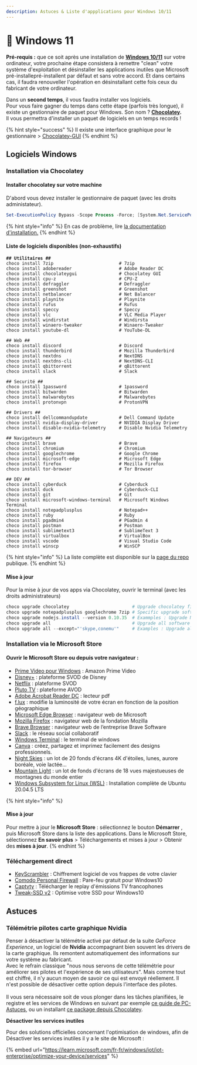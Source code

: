 ```yaml
---
description: Astuces & Liste d'appplications pour Windows 10/11
---
```


# 🤔 Windows 11

**Pré-requis :** que ce soit après une installation de [**Windows 10/11**](https://www.microsoft.com/fr-fr/windows/) sur votre ordinateur, votre prochaine étape consistera à remettre "clean" votre système d'exploitation et désinstaller les applications inutiles que Microsoft pré-installepré-installent par défaut et sans votre accord. Et dans certains cas, il faudra renouveller l'opération en désinstallant cette fois ceux du fabricant de votre ordinateur.

Dans un **second temps**, il vous faudra installer vos logiciels. \
Pour vous faire gagner du temps dans cette étape (parfois très longue), il existe un gestionnaire de paquet pour Windows. Son nom ? [**Chocolatey**](https://chocolatey.org/)**.** \
Il vous permettra d'installer un paquet de logiciels en un temps records !&#x20;

{% hint style="success" %}
Il existe une interface graphique pour le gestionnaire > [Chocolatey-GUI](https://community.chocolatey.org/packages/ChocolateyGUI)
{% endhint %}

## Logiciels Windows

### Installation via Chocolatey

#### Installer chocolatey sur votre machine

D'abord vous devez installer le gestionnaire de paquet (avec les droits administateur).

```powershell
Set-ExecutionPolicy Bypass -Scope Process -Force; [System.Net.ServicePointManager]::SecurityProtocol = [System.Net.ServicePointManager]::SecurityProtocol -bor 3072; iex ((New-Object System.Net.WebClient).DownloadString('https://community.chocolatey.org/install.ps1'))
```

{% hint style="info" %}
En cas de problème, lire [la documentation d'installation.](https://chocolatey.org/install#individual)
{% endhint %}

#### Liste de logiciels disponibles (non-exhaustifs)

<pre class="language-powershell"><code class="lang-powershell"><strong>## Utilitaires ##
</strong>choco install 7zip                         # 7zip
choco install adobereader                  # Adobe Reader DC
choco install chocolateygui                # Chocolatey GUI
choco install cpu-z                        # CPU-Z
choco install defraggler                   # Defraggler
choco install greenshot                    # Greenshot
choco install netbalancer                  # Net Balancer
choco install playnite                     # Playnite
choco install rufus                        # Rufus
choco install speccy                       # Speccy
choco install vlc                          # VLC Media Player
choco install windirstat                   # Windirsta
choco install winaero-tweaker              # Winaero-Tweaker
choco install youtube-dl                   # YouTube-DL

## Web ##
choco install discord                      # Discord
choco install thunderbird                  # Mozilla Thunderbird
choco install nextdns                      # NextDNS
choco install nextdns-cli                  # NextDNS-CLI
choco install qbittorrent                  # qBittorent
choco install slack                        # Slack

## Securité ##
choco install 1password                    # 1password
choco install bitwarden                    # Bitwarden
choco install malwarebytes                 # Malwarebytes
choco install protonvpn                    # ProtonVPN

## Drivers ##
choco install dellcommandupdate            # Dell Command Update
choco install nvidia-display-driver        # NVIDIA Display Driver
choco install disable-nvidia-telemetry     # Disable Nvidia Telemetry

## Navigateurs ##
choco install brave                        # Brave
choco install chromium                     # Chromium
choco install googlechrome                 # Google Chrome
choco install microsoft-edge               # Microsoft Edge
choco install firefox                      # Mozilla Firefox
choco install tor-browser                  # Tor Browser

## DEV ##
choco install cyberduck                    # Cyberduck
choco install duck                         # Cyberduck-CLI
choco install git                          # Git
choco install microsoft-windows-terminal   # Microsoft Windows Terminal
choco install notepadplusplus              # Notepad++
choco install ruby                         # Ruby
choco install pgadmin4                     # PGadmin 4
choco install postman                      # Postman
choco install sublimetext3                 # SublimeText 3
choco install virtualbox                   # VirtualBox
choco install vscode                       # Visual Studio Code
choco install winscp                       # WinSCP
</code></pre>

{% hint style="info" %}
La liste complète est disponible sur la [page du repo](https://community.chocolatey.org/packages) publique.
{% endhint %}

#### Mise à jour

Pour la mise à jour de vos apps via Chocolatey, ouvrir le terminal (avec les droits administrateurs)

```powershell
choco upgrade chocolatey                        # Upgrade chocolatey first
choco upgrade notepadplusplus googlechrome 7zip # Specific upgrade software examples
choco upgrade nodejs.install --version 0.10.35  # Exammples : Upgrade NodeJS specific version
choco upgrade all                               # Upgrade all software installed with Chocolatey
choco upgrade all --except="'skype,conemu'"     # Examples : Upgrade all software exptedted Skype, Conemu
```

### Installation via le Microsoft Store

#### Ouvrir le Microsoft Store ou depuis votre navigateur :

* [Prime Video pour Windows](https://apps.microsoft.com/store/detail/prime-video-pour-windows/9P6RC76MSMMJ) : Amazon Prime Video
* [Disney+](https://apps.microsoft.com/store/detail/disney/9NXQXXLFST89) : plateforme SVOD de Disney
* [Netflix](https://apps.microsoft.com/store/detail/netflix/9WZDNCRFJ3TJ) : plateforme SVOD
* [Pluto TV](https://apps.microsoft.com/store/detail/pluto-tv/9P9LV240KQ9R) : plateforme AVOD
* [Adobe Acrobat Reader DC](https://apps.microsoft.com/store/detail/adobe-acrobat-reader-dc/XPDP273C0XHQH2) : lecteur pdf
* [f.lux](https://apps.microsoft.com/store/detail/flux/9N9KDPHV91JT) : modifie la luminosité de votre écran en fonction de la position géographique
* [Microsoft Edge Browser](https://apps.microsoft.com/store/detail/microsoft-edge-browser/XPFFTQ037JWMHS) : navigateur web de Microsoft
* [Mozilla Firefox](https://apps.microsoft.com/store/detail/mozilla-firefox/9NZVDKPMR9RD) : navigateur web de la fondation Mozilla
* [Brave Browser](https://apps.microsoft.com/store/detail/brave-browser/XP8C9QZMS2PC1T) : navigateur web de l’entreprise Brave Software
* [Slack](https://apps.microsoft.com/store/detail/slack/9WZDNCRDK3WP) : le réseau social collaboratif
* [Windows Terminal](https://apps.microsoft.com/store/detail/windows-terminal/9N0DX20HK701?) : le terminal de windows
* [Canva](https://apps.microsoft.com/store/detail/canva/XP8K17RNMM8MTN) : créez, partagez et imprimez facilement des designs professionnels.
* [Night Skies](https://apps.microsoft.com/store/detail/night-skies-premium/9NG5S6HW7PJ1) : un lot de 20 fonds d'écrans 4K d'étoiles, lunes, aurore boréale, voie lactée...
* [Mountain Light](https://apps.microsoft.com/store/detail/mountain-light-premium/9NDSDFS8K786) : un lot de fonds d'écrans de 18 vues majestueuses de montagnes du monde entier
* [Windows Subsystem for Linux (WSL)](https://apps.microsoft.com/store/detail/ubuntu-20045-lts/9MTTCL66CPXJ) : Installation complète de Ubuntu 20.04.5 LTS

{% hint style="info" %}
#### Mise à jour

Pour mettre à jour le **Microsoft Store** : sélectionnez le bouton **Démarrer** , puis Microsoft Store dans la liste des applications. Dans le Microsoft Store, sélectionnez **En savoir plus** > Téléchargements et mises à jour > Obtenir des **mises à jour**.
{% endhint %}

### Téléchargement direct

* [KeyScrambler](https://www.qfxsoftware.com/download.htm) : Chiffrement logiciel de vos frappes de votre clavier
* [Comodo Personal Firewall](https://personalfirewall.comodo.com/firewall-for-windows-10.php) : Pare-feu gratuit pour Windows10
* [Captvty](https://captvty.fr/) : Télécharger le replay d'émissions TV francophones
* [Tweak-SSD v2](http://www.totalidea.com/products/tweak-ssd/) : Optimise votre SSD pour Windows10

## Astuces

### Télémétrie pilotes carte graphique Nvidia

Penser à désactiver la télémétrie activé par défaut de la suite _GeForce Experience_, un logiciel de **Nvidia** accompagnant bien souvent les drivers de la carte graphique. Ils remontent automatiquement des informations sur votre système au fabricant. \
Avec le refrain classique "nous nous servons de cette télémétrie pour améliorer ses pilotes et l'expérience de ses utilisateurs". Mais comme tout est chiffré, il n'y aucun moyen de savoir ce qui est envoyé réellement. Il n'est possible de désactiver cette option depuis l'interface des pilotes.\
\
Il vous sera nécessaire soit de vous plonger dans les tâches planifiées, le registre et les services de Windows en suivant par exemple [ce guide de PC-Astuces](https://www.pcastuces.com/pratique/astuces/4871.htm), ou un installant [ce package depuis Chocolatey](https://chocolatey.org/packages/disable-nvidia-telemetry).

**Désactiver les services inutiles**

Pour des solutions officielles concernant l'optimisation de windows, afin de Désactiver les services inutiles il y a le site de Microsoft :

{% embed url="https://learn.microsoft.com/fr-fr/windows/iot/iot-enterprise/optimize-your-device/services" %}
